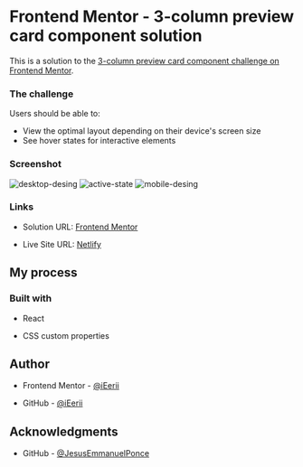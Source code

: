 # Frontend Mentor - 3-column preview card component solution

This is a solution to the [3-column preview card component challenge on Frontend Mentor](https://www.frontendmentor.io/challenges/3column-preview-card-component-pH92eAR2-). 

### The challenge

Users should be able to:

- View the optimal layout depending on their device's screen size
- See hover states for interactive elements

### Screenshot

![desktop-desing](./screenshots/ss_3_desktop-desing.png)
![active-state](./screenshots/ss_1_active-state.png)
![mobile-desing](./screenshots/ss_2_mobile-desing.png)

### Links

- Solution URL: [Frontend Mentor](https://www.frontendmentor.io/challenges/3column-preview-card-component-pH92eAR2-/hub)

- Live Site URL: [Netlify](https://3_columns_react.netlify.app/)

## My process

### Built with

- React 

- CSS custom properties
  
## Author

- Frontend Mentor - [@iEerii](https://www.frontendmentor.io/profile/iEerii)

- GitHub - [@iEerii](https://github.com/iEerii)

## Acknowledgments

- GitHub - [@JesusEmmanuelPonce](https://github.com/JesusEmmanuelPonce)
